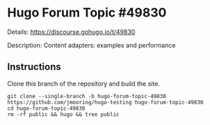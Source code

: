# Hugo Forum Topic #49830

Details: <https://discourse.gohugo.io/t/49830>

Description: Content adapters: examples and performance

## Instructions

Clone this branch of the repository and build the site.

```text
git clone --single-branch -b hugo-forum-topic-49830 https://github.com/jmooring/hugo-testing hugo-forum-topic-49830
cd hugo-forum-topic-49830
rm -rf public && hugo && tree public
```
